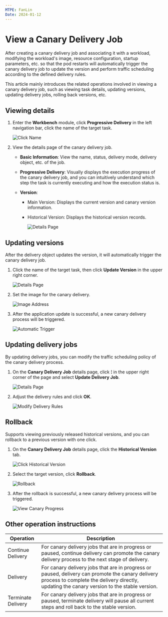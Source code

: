 ```yaml
---
MTPE: FanLin
Date: 2024-01-12
---
```


# View a Canary Delivery Job

After creating a canary delivery job and associating it with a workload, modifying the workload's image, resource configuration, startup parameters, etc. so that the pod restarts will automatically trigger the canary delivery job to update the version and perform traffic scheduling according to the defined delivery rules.

This article mainly introduces the related operations involved in viewing a canary delivery job, such as viewing task details, updating versions, updating delivery jobs, rolling back versions, etc.

## Viewing details

1. Enter the __Workbench__ module, click __Progressive Delivery__ in the left navigation bar, click the name of the target task.

    ![Click Name](../../images/checkcanary01.png)

2. View the details page of the canary delivery job.

    - __Basic Information__: View the name, status, delivery mode, delivery object, etc. of the job.

    - __Progressive Delivery__: Visually displays the execution progress of the canary delivery job, and you can intuitively understand which step the task is currently executing and how the execution status is.

    - __Version__:

        - Main Version: Displays the current version and canary version information.
        - Historical Version: Displays the historical version records.

          ![Details Page](../../images/checkcanary02.png)

## Updating versions

After the delivery object updates the version, it will automatically trigger the canary delivery job.

1. Click the name of the target task, then click __Update Version__ in the upper right corner.

    ![Details Page](../../images/checkcanary03.png)

2. Set the image for the canary delivery.

    ![Image Address](../../images/checkcanary04.png)

3. After the application update is successful, a new canary delivery process will be triggered.

    ![Automatic Trigger](../../images/checkcanary05.png)

## Updating delivery jobs

By updating delivery jobs, you can modify the traffic scheduling policy of the canary delivery process.

1. On the __Canary Delivery Job__ details page, click __ⵗ__ in the upper right corner of the page and select __Update Delivery Job__.

    ![Details Page](../../images/checkcanary06.png)

2. Adjust the delivery rules and click __OK__.

    ![Modify Delivery Rules](../../images/checkcanary07.png)

## Rollback

Supports viewing previously released historical versions, and you can rollback to a previous version with one click.

1. On the __Canary Delivery Job__ details page, click the __Historical Version__ tab.

    ![Click Historical Version](../../images/checkcanary08.png)

2. Select the target version, click __Rollback__.

    ![Rollback](../../images/checkcanary09.png)

3. After the rollback is successful, a new canary delivery process will be triggered.

    ![View Canary Progress](https://docs.daocloud.io/daocloud-docs-images/docs/amamba/images/checkcanary08.png)

## Other operation instructions

| Operation | Description |
| --- | --- |
| Continue Delivery | For canary delivery jobs that are in progress or paused, continue delivery can promote the canary delivery process to the next stage of delivery. |
| Delivery | For canary delivery jobs that are in progress or paused, delivery can promote the canary delivery process to complete the delivery directly, updating the canary version to the stable version. |
| Terminate Delivery | For canary delivery jobs that are in progress or paused, terminate delivery will pause all current steps and roll back to the stable version. |
